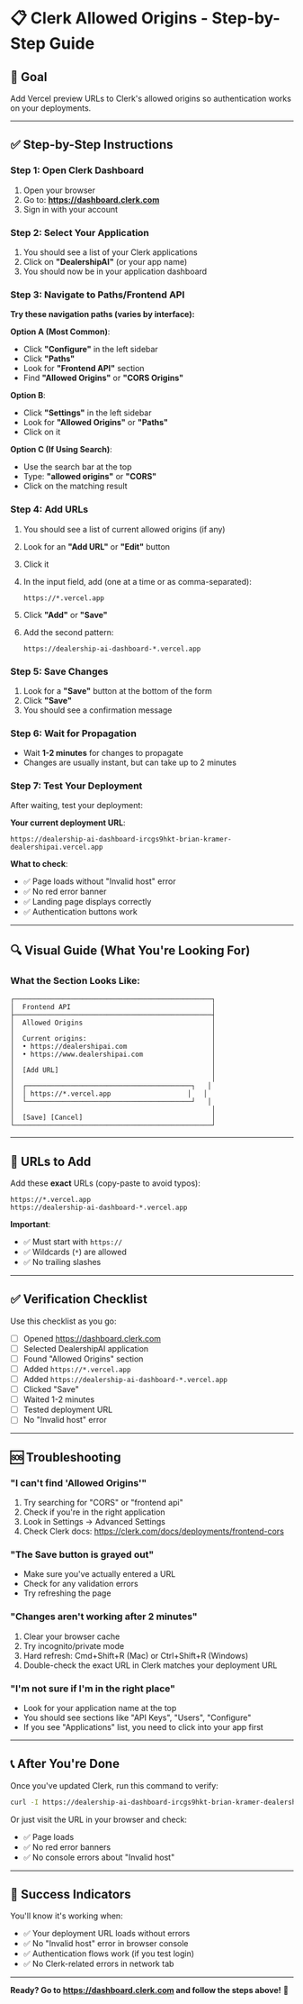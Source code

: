 # 📋 Clerk Allowed Origins - Step-by-Step Guide

## 🎯 Goal
Add Vercel preview URLs to Clerk's allowed origins so authentication works on your deployments.

---

## ✅ Step-by-Step Instructions

### Step 1: Open Clerk Dashboard
1. Open your browser
2. Go to: **https://dashboard.clerk.com**
3. Sign in with your account

### Step 2: Select Your Application
1. You should see a list of your Clerk applications
2. Click on **"DealershipAI"** (or your app name)
3. You should now be in your application dashboard

### Step 3: Navigate to Paths/Frontend API
**Try these navigation paths (varies by interface):**

**Option A (Most Common)**:
- Click **"Configure"** in the left sidebar
- Click **"Paths"**
- Look for **"Frontend API"** section
- Find **"Allowed Origins"** or **"CORS Origins"**

**Option B**:
- Click **"Settings"** in the left sidebar
- Look for **"Allowed Origins"** or **"Paths"**
- Click on it

**Option C (If Using Search)**:
- Use the search bar at the top
- Type: **"allowed origins"** or **"CORS"**
- Click on the matching result

### Step 4: Add URLs
1. You should see a list of current allowed origins (if any)
2. Look for an **"Add URL"** or **"Edit"** button
3. Click it

4. In the input field, add (one at a time or as comma-separated):
   ```
   https://*.vercel.app
   ```
   
5. Click **"Add"** or **"Save"**

6. Add the second pattern:
   ```
   https://dealership-ai-dashboard-*.vercel.app
   ```

### Step 5: Save Changes
1. Look for a **"Save"** button at the bottom of the form
2. Click **"Save"**
3. You should see a confirmation message

### Step 6: Wait for Propagation
- Wait **1-2 minutes** for changes to propagate
- Changes are usually instant, but can take up to 2 minutes

### Step 7: Test Your Deployment
After waiting, test your deployment:

**Your current deployment URL**:
```
https://dealership-ai-dashboard-ircgs9hkt-brian-kramer-dealershipai.vercel.app
```

**What to check**:
- ✅ Page loads without "Invalid host" error
- ✅ No red error banner
- ✅ Landing page displays correctly
- ✅ Authentication buttons work

---

## 🔍 Visual Guide (What You're Looking For)

### What the Section Looks Like:

```
┌─────────────────────────────────────────────────┐
│  Frontend API                                   │
├─────────────────────────────────────────────────┤
│  Allowed Origins                                │
│                                                 │
│  Current origins:                               │
│  • https://dealershipai.com                     │
│  • https://www.dealershipai.com                 │
│                                                 │
│  [Add URL]                                      │
│                                                 │
│  ┌─────────────────────────────────────────┐   │
│  │ https://*.vercel.app                   │   │
│  └─────────────────────────────────────────┘   │
│                                                 │
│  [Save] [Cancel]                                │
└─────────────────────────────────────────────────┘
```

---

## 📝 URLs to Add

Add these **exact** URLs (copy-paste to avoid typos):

```
https://*.vercel.app
https://dealership-ai-dashboard-*.vercel.app
```

**Important**: 
- ✅ Must start with `https://`
- ✅ Wildcards (`*`) are allowed
- ✅ No trailing slashes

---

## ✅ Verification Checklist

Use this checklist as you go:

- [ ] Opened https://dashboard.clerk.com
- [ ] Selected DealershipAI application
- [ ] Found "Allowed Origins" section
- [ ] Added `https://*.vercel.app`
- [ ] Added `https://dealership-ai-dashboard-*.vercel.app`
- [ ] Clicked "Save"
- [ ] Waited 1-2 minutes
- [ ] Tested deployment URL
- [ ] No "Invalid host" error

---

## 🆘 Troubleshooting

### "I can't find 'Allowed Origins'"
1. Try searching for "CORS" or "frontend api"
2. Check if you're in the right application
3. Look in Settings → Advanced Settings
4. Check Clerk docs: https://clerk.com/docs/deployments/frontend-cors

### "The Save button is grayed out"
- Make sure you've actually entered a URL
- Check for any validation errors
- Try refreshing the page

### "Changes aren't working after 2 minutes"
1. Clear your browser cache
2. Try incognito/private mode
3. Hard refresh: Cmd+Shift+R (Mac) or Ctrl+Shift+R (Windows)
4. Double-check the exact URL in Clerk matches your deployment URL

### "I'm not sure if I'm in the right place"
- Look for your application name at the top
- You should see sections like "API Keys", "Users", "Configure"
- If you see "Applications" list, you need to click into your app first

---

## 📞 After You're Done

Once you've updated Clerk, run this command to verify:

```bash
curl -I https://dealership-ai-dashboard-ircgs9hkt-brian-kramer-dealershipai.vercel.app
```

Or just visit the URL in your browser and check:
- ✅ Page loads
- ✅ No red error banners
- ✅ No console errors about "Invalid host"

---

## 🎉 Success Indicators

You'll know it's working when:
- ✅ Your deployment URL loads without errors
- ✅ No "Invalid host" error in browser console
- ✅ Authentication flows work (if you test login)
- ✅ No Clerk-related errors in network tab

---

**Ready? Go to https://dashboard.clerk.com and follow the steps above!** 🚀
